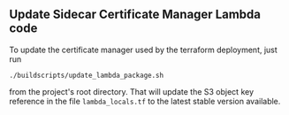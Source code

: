 ## Update Sidecar Certificate Manager Lambda code

To update the certificate manager used by the terraform deployment, just run

```shell
./buildscripts/update_lambda_package.sh
```

from the project's root directory. That will update the S3 object key reference
in the file `lambda_locals.tf` to the latest stable version available.
